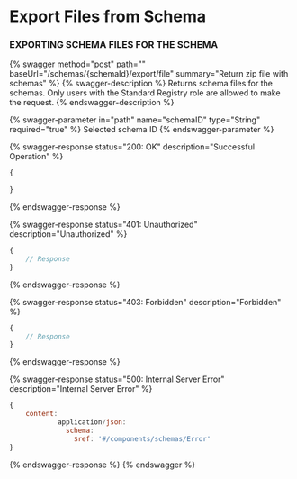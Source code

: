 # Export Files from Schema

### EXPORTING SCHEMA FILES FOR THE SCHEMA

{% swagger method="post" path="" baseUrl="/schemas/{schemaId}/export/file" summary="Return zip file with schemas" %}
{% swagger-description %}
Returns schema files for the schemas. Only users with the Standard Registry role are allowed to make the request.
{% endswagger-description %}

{% swagger-parameter in="path" name="schemaID" type="String" required="true" %}
Selected schema ID
{% endswagger-parameter %}

{% swagger-response status="200: OK" description="Successful Operation" %}
```javascript
{
   
}
```
{% endswagger-response %}

{% swagger-response status="401: Unauthorized" description="Unauthorized" %}
```javascript
{
    // Response
}
```
{% endswagger-response %}

{% swagger-response status="403: Forbidden" description="Forbidden" %}
```javascript
{
    // Response
}
```
{% endswagger-response %}

{% swagger-response status="500: Internal Server Error" description="Internal Server Error" %}
```javascript
{
    content:
            application/json:
              schema:
                $ref: '#/components/schemas/Error'
}
```
{% endswagger-response %}
{% endswagger %}
